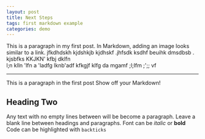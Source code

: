 ```yaml
---
layout: post
title: Next Steps
tags: first markdown example
categories: demo
---
```


This is a paragraph in my first post.
In Markdown, adding an image looks similar to a link.
jfkdhdskh kjdshkjb kjdhskf .jhfsdk  ksdhf  beuihk dmsdbsb . kjsbfks  KKJKN' kfbj dklfn  
l;n  klln  'lfn  a 'ladfg lknb'adf
kfkgjf   klfg da
mgamf  ;l;lfm 
;';; vf  

-------------------

 This is a paragraph in the first post
 Show off your Markdown!
 
 ## Heading Two
 
 Any text with no empty lines between will be become a paragraph.
 Leave a blank line between headings and paragraphs.
 Font can be *italic* or **bold**
 Code can be highlighted with `backticks`
